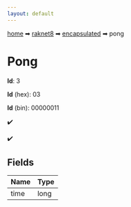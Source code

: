 ```yaml
---
layout: default
---
```


[home](/) ➡ [raknet8](/protocol/raknet8) ➡ [encapsulated](/protocol/raknet8/encapsulated) ➡ pong

# Pong

**Id**: 3

**Id** (hex): 03

**Id** (bin): 00000011

✔️

✔️

## Fields

Name | Type
---|---
time | long

